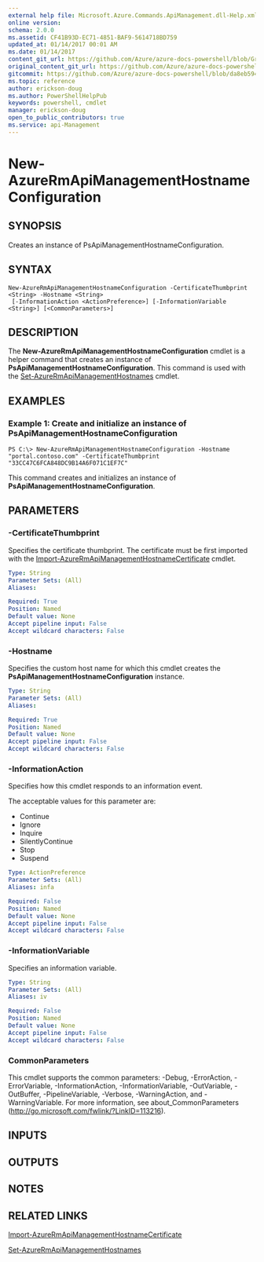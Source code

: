 ```yaml
---
external help file: Microsoft.Azure.Commands.ApiManagement.dll-Help.xml
online version:
schema: 2.0.0
ms.assetid: CF41B93D-EC71-4851-BAF9-5614718BD759
updated_at: 01/14/2017 00:01 AM
ms.date: 01/14/2017
content_git_url: https://github.com/Azure/azure-docs-powershell/blob/Graham71305/azureps-cmdlets-docs/ResourceManager/AzureRM.ApiManagement/v2.1.0/New-AzureRmApiManagementHostnameConfiguration.md
original_content_git_url: https://github.com/Azure/azure-docs-powershell/blob/Graham71305/azureps-cmdlets-docs/ResourceManager/AzureRM.ApiManagement/v2.1.0/New-AzureRmApiManagementHostnameConfiguration.md
gitcommit: https://github.com/Azure/azure-docs-powershell/blob/da8eb594c0f0a447468b6e82a18c708dac6b5b28
ms.topic: reference
author: erickson-doug
ms.author: PowerShellHelpPub
keywords: powershell, cmdlet
manager: erickson-doug
open_to_public_contributors: true
ms.service: api-Management
---
```


# New-AzureRmApiManagementHostnameConfiguration

## SYNOPSIS
Creates an instance of PsApiManagementHostnameConfiguration.

## SYNTAX

```
New-AzureRmApiManagementHostnameConfiguration -CertificateThumbprint <String> -Hostname <String>
 [-InformationAction <ActionPreference>] [-InformationVariable <String>] [<CommonParameters>]
```

## DESCRIPTION
The **New-AzureRmApiManagementHostnameConfiguration** cmdlet is a helper command that creates an instance of **PsApiManagementHostnameConfiguration**.
This command is used with the [Set-AzureRmApiManagementHostnames](./Set-AzureRmApiManagementHostnames.md) cmdlet.

## EXAMPLES

### Example 1: Create and initialize an instance of PsApiManagementHostnameConfiguration
```
PS C:\> New-AzureRmApiManagementHostnameConfiguration -Hostname "portal.contoso.com" -CertificateThumbprint "33CC47C6FCA848DC9B14A6F071C1EF7C"
```

This command creates and initializes an instance of **PsApiManagementHostnameConfiguration**.

## PARAMETERS

### -CertificateThumbprint
Specifies the certificate thumbprint.
The certificate must be first imported with the [Import-AzureRmApiManagementHostnameCertificate](./Import-AzureRmApiManagementHostnameCertificate.md) cmdlet.

```yaml
Type: String
Parameter Sets: (All)
Aliases: 

Required: True
Position: Named
Default value: None
Accept pipeline input: False
Accept wildcard characters: False
```

### -Hostname
Specifies the custom host name for which this cmdlet creates the **PsApiManagementHostnameConfiguration** instance.

```yaml
Type: String
Parameter Sets: (All)
Aliases: 

Required: True
Position: Named
Default value: None
Accept pipeline input: False
Accept wildcard characters: False
```

### -InformationAction
Specifies how this cmdlet responds to an information event.

The acceptable values for this parameter are:

- Continue
- Ignore
- Inquire
- SilentlyContinue
- Stop
- Suspend

```yaml
Type: ActionPreference
Parameter Sets: (All)
Aliases: infa

Required: False
Position: Named
Default value: None
Accept pipeline input: False
Accept wildcard characters: False
```

### -InformationVariable
Specifies an information variable.

```yaml
Type: String
Parameter Sets: (All)
Aliases: iv

Required: False
Position: Named
Default value: None
Accept pipeline input: False
Accept wildcard characters: False
```

### CommonParameters
This cmdlet supports the common parameters: -Debug, -ErrorAction, -ErrorVariable, -InformationAction, -InformationVariable, -OutVariable, -OutBuffer, -PipelineVariable, -Verbose, -WarningAction, and -WarningVariable. For more information, see about_CommonParameters (http://go.microsoft.com/fwlink/?LinkID=113216).

## INPUTS

## OUTPUTS

## NOTES

## RELATED LINKS

[Import-AzureRmApiManagementHostnameCertificate](./Import-AzureRmApiManagementHostnameCertificate.md)

[Set-AzureRmApiManagementHostnames](./Set-AzureRmApiManagementHostnames.md)
